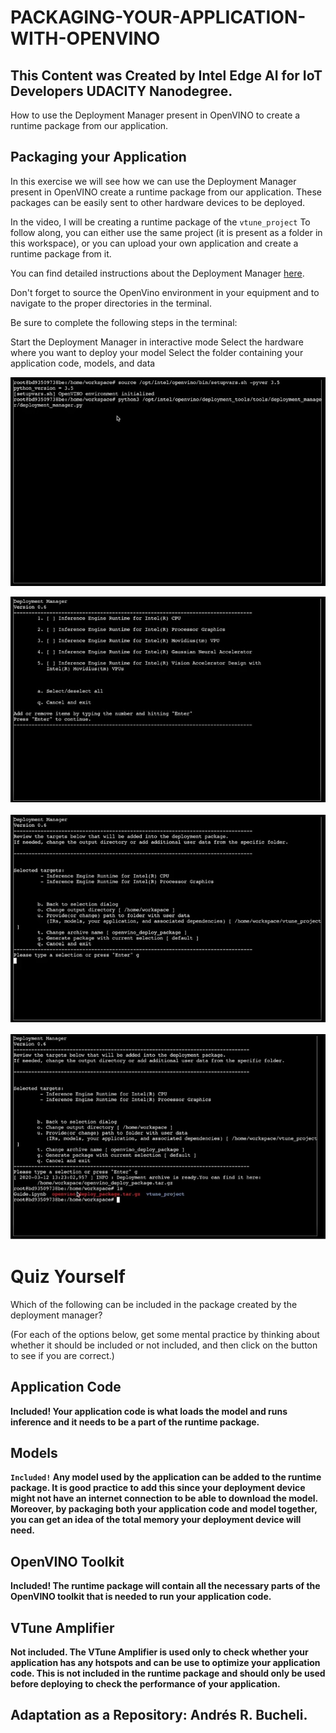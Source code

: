 # PACKAGING-YOUR-APPLICATION-WITH-OPENVINO

## This Content was Created by Intel Edge AI for IoT Developers UDACITY Nanodegree.

How to use the Deployment Manager present in OpenVINO to create a runtime package from our application.

## Packaging your Application
In this exercise we will see how we can use the Deployment Manager present in OpenVINO create a runtime package from our application. These packages can be easily sent to other 
hardware devices to be deployed.

In the video, I will be creating a runtime package of the <code>vtune_project</code> To follow along, you can either use the same project (it is present as a folder in this workspace), or 
you can upload your own application and create a runtime package from it.

You can find detailed instructions about the Deployment Manager [here](https://docs.openvinotoolkit.org/latest/_docs_install_guides_deployment_manager_tool.html).

Don't forget to source the OpenVino environment in your equipment and to navigate to the proper directories in the terminal.

Be sure to complete the following steps in the terminal:


Start the Deployment Manager in interactive mode
Select the hardware where you want to deploy your model
Select the folder containing your application code, models, and data

![image1](https://raw.githubusercontent.com/ARBUCHELI/PACKAGING-YOUR-APPLICATION-WITH-OPENVINO/master/imagen1.jpg)

![image2](https://raw.githubusercontent.com/ARBUCHELI/PACKAGING-YOUR-APPLICATION-WITH-OPENVINO/master/imagen2.jpg)

![image3](https://raw.githubusercontent.com/ARBUCHELI/PACKAGING-YOUR-APPLICATION-WITH-OPENVINO/master/imagen3.jpg)

![image4](https://raw.githubusercontent.com/ARBUCHELI/PACKAGING-YOUR-APPLICATION-WITH-OPENVINO/master/imagen4.jpg)

# Quiz Yourself
Which of the following can be included in the package created by the deployment manager?

(For each of the options below, get some mental practice by thinking about whether it should be included or not included, and then click on the button to see if you are correct.)

## Application Code
<strong>Included!<strong> Your application code is what loads the model and runs inference and it needs to be a part of the runtime package.
  
## Models
<code>Included!</code> Any model used by the application can be added to the runtime package. It is good practice to add this since your deployment device might not have an internet connection to be able to download the model. Moreover, by packaging both your application code and model together, you can get an idea of the total memory your deployment device will need.

## OpenVINO Toolkit
<strong>Included!</strong> The runtime package will contain all the necessary parts of the OpenVINO toolkit that is needed to run your application code.

## VTune Amplifier
<strong>Not included.</strong> The VTune Amplifier is used only to check whether your application has any hotspots and can be use to optimize your application code. This is not included in the runtime package and should only be used before deploying to check the performance of your application.


## Adaptation as a Repository: Andrés R. Bucheli.

